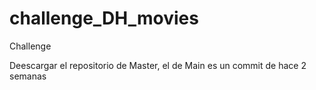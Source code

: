 # challenge_DH_movies
Challenge

Deescargar el repositorio de Master, el de Main es un commit de hace 2 semanas
